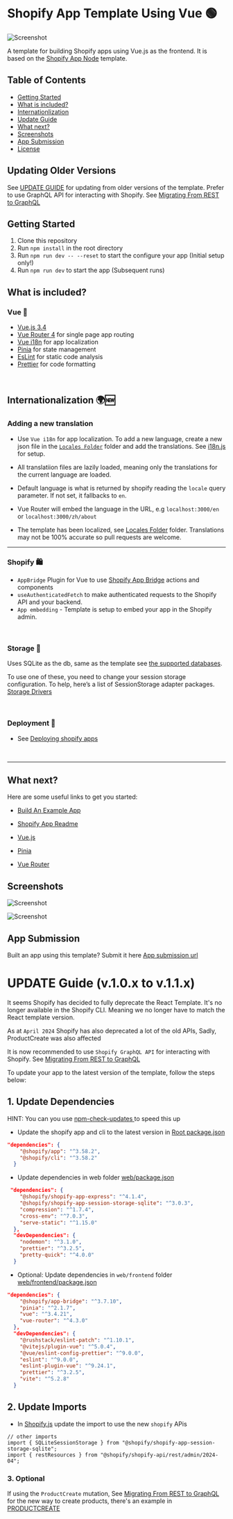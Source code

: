 # Shopify App Template Using Vue 🟢

![Screenshot](https://drive.google.com/uc?id=1VKbiGd09QJ9c_TjpffQ5zasqxVLzqfgc)

A template for building Shopify apps using Vue.js as the frontend. It is based on the [Shopify App Node](https://github.com/Shopify/shopify-app-template-node) template.

## Table of Contents

- [Getting Started](#getting-started)
- [What is included?](#what-is-included)
- [Internationlization](#internationlization)
- [Update Guide](#update-guide-v10x-to-v11x)
- [What next?](#what-next)
- [Screenshots](#screenshots)
- [App Submission](#app-submission)
- [License](#license)

## Updating Older Versions

See [UPDATE GUIDE](#update-guide-v10x-to-v11x) for updating from older versions of the template.
Prefer to use GraphQL API for interacting with Shopify. See [Migrating From REST to GraphQL](https://shopify.dev/docs/api/admin/migrate)

## Getting Started

1. Clone this repository
2. Run `npm install` in the root directory
3. Run `npm run dev -- --reset` to start the configure your app (Initial setup only!)
4. Run `npm run dev` to start the app (Subsequent runs)

## What is included?

### Vue 💚

- [Vue.js 3.4](https://vuejs.org/)
- [Vue Router 4](https://router.vuejs.org/) for single page app routing
- [Vue i18n](https://vue-i18n.intlify.dev/) for app localization
- [Pinia](https://pinia.esm.dev/) for state management
- [EsLint](https://eslint.org/) for static code analysis
- [Prettier](https://prettier.io/) for code formatting

<br>

## Internationalization 🌍🆕

### Adding a new translation

- Use `Vue i18n` for app localization. To add a new language, create a new json file in the [`Locales Folder`](./web/frontend/src/locales/) folder and add the translations. See [i18n.js](./web/frontend/src/i18n.js) for setup.

- All translatiion files are lazily loaded, meaning only the translations for the current language are loaded.

- Default language is what is returned by shopify reading the `locale` query parameter. If not set, it fallbacks to `en`.

- Vue Router will embed the language in the URL, e.g `localhost:3000/en` or `localhost:3000/zh/about`

- The template has been localized, see [Locales Folder](./web/frontend/src/locales/) folder. Translations may not be 100% accurate so pull requests are welcome.

<hr>

### Shopify 🛍

- `AppBridge` Plugin for Vue to use [Shopify App Bridge](https://shopify.dev/tools/app-bridge) actions and components
- `useAuthenticatedFetch` to make authenticated requests to the Shopify API and your backend.
- `App embedding` - Template is setup to embed your app in the Shopify admin.

<br>

### Storage 💽

Uses SQLite as the db, same as the template see [the supported databases](https://github.com/Shopify/shopify-app-template-node#application-storage).

To use one of these, you need to change your session storage configuration. To help, here’s a list of SessionStorage adapter packages. [Storage Drivers](https://github.com/Shopify/shopify-api-js/blob/main/docs/guides/session-storage.md)

<br>

### Deployment 🚀

- See [Deploying shopify apps](https://github.com/Shopify/shopify-app-template-node#deployment)

<br>
<hr>

## What next?

Here are some useful links to get you started:

- [Build An Example App](https://shopify.dev/docs/apps/getting-started/build-app-example)
- [Shopify App Readme](https://github.com/Shopify/shopify-app-template-node#shopify-app-template---node)

- [Vue.js](https://vuejs.org/guide/quick-start.html)
- [Pinia](https://pinia.vuejs.org/introduction.html)
- [Vue Router](https://router.vuejs.org/guide/#html)

## Screenshots

![Screenshot](https://drive.google.com/uc?id=1p32XhaiVRQ9eSAmNQ1Hk2T-V5hmb9CFa)

![Screenshot](https://drive.google.com/uc?id=1yCr3lc3yqzgyV3ZiTSJjlIEVPtNY27LX)

## App Submission

Built an app using this template? Submit it here [App submission url](https://forms.gle/K8VGCqvcvfBRSug58)

# UPDATE Guide (v.1.0.x to v.1.1.x)

It seems Shopify has decided to fully deprecate the React Template. It's no longer available in the Shopify CLI. Meaning we no longer have to match the React template version.

As at `April 2024` Shopify has also deprecated a lot of the old APIs, Sadly, ProductCreate was also affected

It is now recommended to use `Shopify GraphQL API` for interacting with Shopify. See [Migrating From REST to GraphQL](https://shopify.dev/docs/api/admin/migrate)

To update your app to the latest version of the template, follow the steps below:

## 1. Update Dependencies

HINT: You can you use [npm-check-updates
](https://www.npmjs.com/package/npm-check-updates) to speed this up

- Update the shopify app and cli to the latest version in [Root package.json](package.json)

```JSON
"dependencies": {
    "@shopify/app": "^3.58.2",
    "@shopify/cli": "^3.58.2"
  }
```

- Update dependencies in web folder [web/package.json](web/package.json)

```JSON
 "dependencies": {
    "@shopify/shopify-app-express": "^4.1.4",
    "@shopify/shopify-app-session-storage-sqlite": "^3.0.3",
    "compression": "^1.7.4",
    "cross-env": "^7.0.3",
    "serve-static": "^1.15.0"
  },
  "devDependencies": {
    "nodemon": "^3.1.0",
    "prettier": "^3.2.5",
    "pretty-quick": "^4.0.0"
  }
```

- Optional: Update dependencies in `web/frontend` folder [web/frontend/package.json](web/frontend/package.json)

```JSON
"dependencies": {
    "@shopify/app-bridge": "^3.7.10",
    "pinia": "^2.1.7",
    "vue": "^3.4.21",
    "vue-router": "^4.3.0"
  },
  "devDependencies": {
    "@rushstack/eslint-patch": "^1.10.1",
    "@vitejs/plugin-vue": "^5.0.4",
    "@vue/eslint-config-prettier": "^9.0.0",
    "eslint": "^9.0.0",
    "eslint-plugin-vue": "^9.24.1",
    "prettier": "^3.2.5",
    "vite": "^5.2.8"
  }
```

## 2. Update Imports

- In [Shopify.js](./web/shopify.js) update the import to use the new `shopify` APis

```JS
// other imports
import { SQLiteSessionStorage } from "@shopify/shopify-app-session-storage-sqlite";
import { restResources } from "@shopify/shopify-api/rest/admin/2024-04";
```

### 3. Optional

If using the `ProductCreate` mutation, See [Migrating From REST to GraphQL](https://shopify.dev/docs/api/admin/migrate) for the new way to create products, there's an example in [PRODUCTCREATE](./web/product-creator.js)
